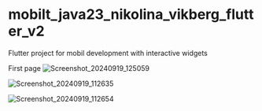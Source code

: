 # mobilt_java23_nikolina_vikberg_flutter_v2

Flutter project for mobil development with interactive widgets 

First page
![Screenshot_20240919_125059](https://github.com/user-attachments/assets/ffeb3e1a-72c6-4a0d-8d55-056cb4d17012)


![Screenshot_20240919_112635](https://github.com/user-attachments/assets/a315eb17-a516-4d69-9121-53be06429abc)



![Screenshot_20240919_112654](https://github.com/user-attachments/assets/c6c96e7d-f179-445d-8124-8b819d08295c)
